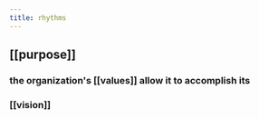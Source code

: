 ```yaml
---
title: rhythms
---
```


## [[purpose]]
### the organization's [[values]] allow it to accomplish its
### [[vision]]
##
